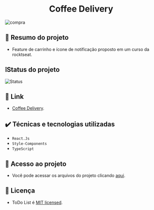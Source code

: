 <h1 align="center"> Coffee Delivery </h1>

![compra](https://github.com/AguiarIsaac/CoffeeDelivery/assets/37755163/3d285d6c-ba90-4c0b-bc74-3d15c4d0cf8d)


## 📄 Resumo do projeto
* Feature de carrinho e ícone de notificação proposto em um curso da rocktseat.

## ❕Status do projeto
![Status](https://img.shields.io/badge/Status-Finalizado-00BFFF?style=for-the-badge)

## 🔗 Link
* [Coffee Delivery](https://coffee-delivery-ten-pi.vercel.app/).

## ✔️ Técnicas e tecnologias utilizadas
- ``React.Js``
- ``Style-Components``
- ``TypeScript``

## 📁 Acesso ao projeto
* Você pode acessar os arquivos do projeto clicando [aqui](https://github.com/AguiarIsaac/CoffeeDelivery).

## 📜 Licença
* ToDo List é [MIT licensed](./LICENSE).
